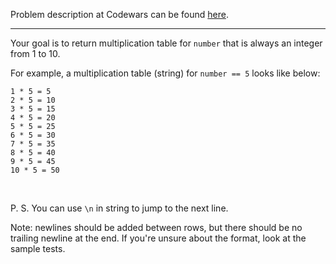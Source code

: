 Problem description at Codewars can be found
[here](https://www.codewars.com/kata/5a2fd38b55519ed98f0000ce/train/python).

-------------

Your goal is to return multiplication table for `number` that is always an integer from 1 to 10.
<br>

For example, a multiplication table (string) for `number == 5` looks like below:
```
1 * 5 = 5
2 * 5 = 10
3 * 5 = 15
4 * 5 = 20
5 * 5 = 25
6 * 5 = 30
7 * 5 = 35
8 * 5 = 40
9 * 5 = 45
10 * 5 = 50
```
<br>

P. S. You can use `\n` in string to jump to the next line.
<br>

Note: newlines should be added between rows, but there should be no trailing newline at the end. If
you're unsure about the format, look at the sample tests.
